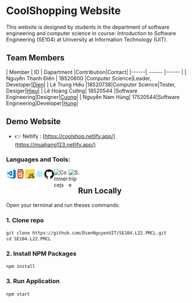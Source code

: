 # CoolShopping Website

This website is designed by students in the department of software engineering and computer science in course:  Introduction to Software Engineering (SE104) at University at Information Technology (UIT). 

## Team Members 

| Member | ID  | Dapartment |Contribution|Contact|
|------| ------ |------ |
| Nguyễn Thanh Điền | 18520600 |Computer Science|Leader, Developer|[Dien](https://www.facebook.com/nguyenthanhdien.uit/)|
| Lê Trung Hiếu |18520738|Computer Science|Tester, Desiger|[Hieu](https://www.facebook.com/profile.php?id=100009235405580)|
| Lê Hoàng Cường| 18520544 |Software Engineering|Designer|[Cuong](https://www.facebook.com/hoangcuong.le.3551)|
|  Nguyễn Nam Hùng|  17520544|Software Engineering|Developer|[Hung](https://www.facebook.com/NamxHung)|
## Demo Website

- 👉 Netlify : [https://coolshop.netlify.app/](https://muahang123.netlify.app/)


### Languages and Tools:
<img align="left" alt="Visual Studio Code" width="26px" src="https://raw.githubusercontent.com/github/explore/80688e429a7d4ef2fca1e82350fe8e3517d3494d/topics/visual-studio-code/visual-studio-code.png" />
<img align="left" alt="HTML5" width="26px" src="https://raw.githubusercontent.com/github/explore/80688e429a7d4ef2fca1e82350fe8e3517d3494d/topics/html/html.png" />

<img align="left" alt="JavaScript" width="26px" src="https://raw.githubusercontent.com/github/explore/80688e429a7d4ef2fca1e82350fe8e3517d3494d/topics/javascript/javascript.png" />
<img align="left" alt="React" width="26px" src="https://raw.githubusercontent.com/github/explore/80688e429a7d4ef2fca1e82350fe8e3517d3494d/topics/react/react.png" />
<img align="left" alt="GitHub" width="26px" src="https://raw.githubusercontent.com/github/explore/78df643247d429f6cc873026c0622819ad797942/topics/github/github.png" />
<img align="left" alt="Commercejs" width="40px" src="https://live.staticflickr.com/65535/51289667578_072f288e51_m.jpg" />
<img align="left" alt="Stripe" width="26px" src="https://live.staticflickr.com/65535/51290235174_0b8c33f657_m.jpg" />.


## Run Locally

Open your terminal and run theses commands:
### 1. Clone repo

```
git clone https://github.com/DienNguyenUIT/SE104.L22.PMCL.git
cd SE104.L22.PMCL
```

### 2. Install NPM Packages
```
npm install
```
### 3. Run Application

```
npm start
```

## 



